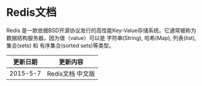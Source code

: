 #  Redis文档

Redis 是一款依据BSD开源协议发行的高性能Key-Value存储系统。它通常被称为数据结构服务器，因为值（value）可以是 字符串(String), 哈希(Map), 列表(list), 集合(sets) 和 有序集合(sorted sets)等类型。


|更新日期    |更新内容
|----------|--------------------
|2015-5-7|Redis文档 中文版